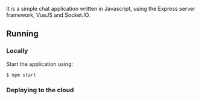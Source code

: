 It is a simple chat application written in Javascript, using the Express server framework, VueJS and Socket.IO.

## Running

### Locally

Start the application using:
```
$ npm start
```

### Deploying to the cloud
